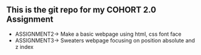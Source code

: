 ## This is the git repo for my COHORT 2.0 Assignment
- ASSIGNMENT2-> Make a basic webpage using html, css font face
- ASSIGNMENT3-> Sweaters webpage focusing on position absolute and z index